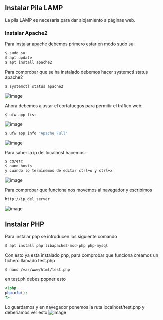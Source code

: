 ## Instalar Pila LAMP
La pila LAMP es necesaria para dar alojamiento a páginas web.
### Instalar Apache2
Para instalar apache debemos primero estar en modo sudo su:
```bash
$ sudo su
$ apt update
$ apt install apache2
```
Para comprobar que se ha instalado debemos hacer systemctl status apache2
```bash
$ systemctl status apache2
```
![image](https://user-images.githubusercontent.com/91255763/204372625-2ecbcc3b-ca82-4ea9-9aa0-a7203bfa854c.png)

Ahora debemos ajustar el cortafuegos para permitir el tráfico web:
```bash
$ ufw app list
```
![image](https://user-images.githubusercontent.com/91255763/204376644-33900e2d-61c5-46da-9b10-930c1df3d1bc.png)

```bash
$ ufw app info "Apache Full"
```
![image](https://user-images.githubusercontent.com/91255763/204377064-3b60570f-cbb7-4a45-a2ad-ee7873e5ee75.png)

Para saber la ip del localhost hacemos:

```bash
$ cd/etc 
$ nano hosts
y cuando lo terminemos de editar ctrl+o y ctrl+x
```
![image](https://user-images.githubusercontent.com/91255763/204378081-a3392769-9dce-4b38-a520-906a0ef829f7.png)


Para comprobar que funciona nos movemos al navegador y escribimos 
```bash
http://ip_del_server
```
![image](https://user-images.githubusercontent.com/91255763/204378218-54848d7a-9c7f-4683-a55f-3895f5c0d849.png)

## Instalar PHP
Para instalar php se introducen los siguiente comando

```bash
$ apt install php libapache2-mod-php php-mysql
``` 

Con esto ya esta instalado php, para comprobar que funciona creamos un fichero llamado test.php 
```bash
$ nano /var/www/html/test.php
``` 
en test.ph debes popner esto
```php
<?php
phpinfo();
?>
```
Lo guardamos y en navegador ponemos la ruta localhost/test.php y deberiamos ver esto
![image](https://user-images.githubusercontent.com/91255763/219902674-02e0757f-582e-4c2d-959c-9464f2ef9e88.png)

